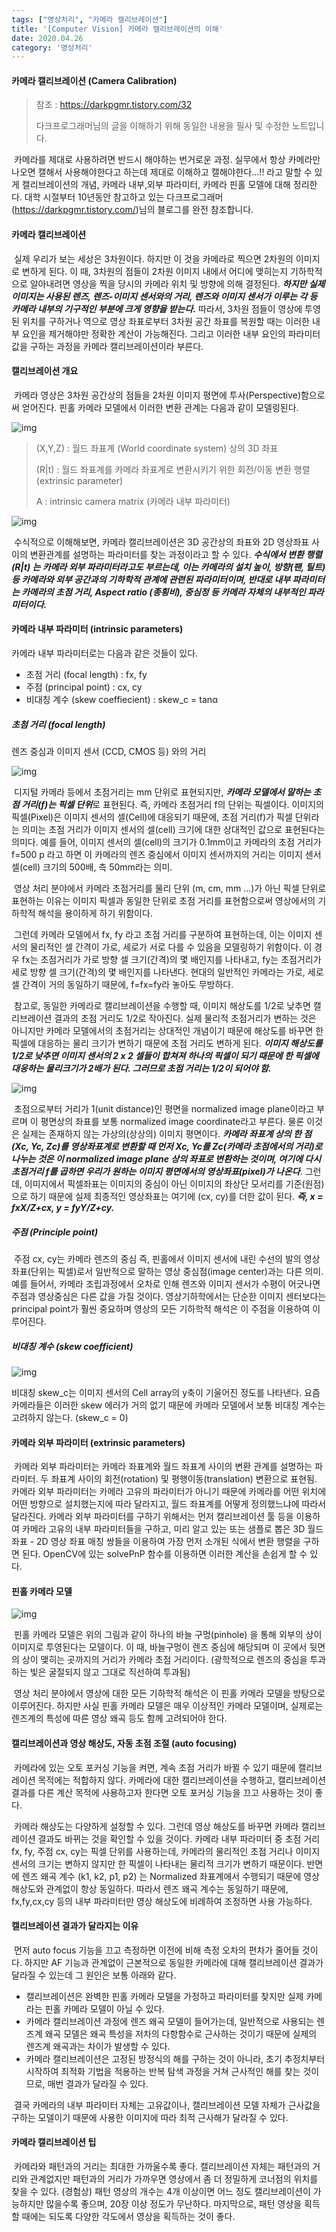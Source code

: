 ```yaml
---
tags: ["영상처리", "카메라 캘리브레이션"]
title: '[Computer Vision] 카메라 캘리브레이션의 이해'
date: 2020.04.26
category: '영상처리'
---
```


#### 카메라 캘리브레이션 (Camera Calibration)

> 참조 : https://darkpgmr.tistory.com/32
>
> 다크프로그래머님의 글을 이해하기 위해 동일한 내용을 필사 및 수정한 노트입니다. 

​	카메라를 제대로 사용하려면 반드시 해야하는 번거로운 과정. 실무에서 항상 카메라만 나오면 캘해서 사용해야한다고 하는데 제대로 이해하고 캘해야한다...!! 라고 말할 수 있게 캘리브레이션의 개념, 카메라 내부,외부 파라미터, 카메라 핀홀 모델에 대해 정리한다. 대학 시절부터 10년동안 참고하고 있는 다크프로그래머(https://darkpgmr.tistory.com/)님의 블로그를 완전 참조합니다. 



#### 카메라 캘리브레이션

​	실제 우리가 보는 세상은 3차원이다. 하지만 이 것을 카메라로 찍으면 2차원의 이미지로 변하게 된다. 이 때, 3차원의 점들이 2차원 이미지 내에서 어디에 맺히는지 기하학적으로 알아내려면 영상을 찍을 당시의 카메라 위치 및 방향에 의해 결정된다. ***하지만 실제 이미지는 사용된 렌즈, 렌즈-이미지 센서와의 거리, 렌즈와 이미지 센서가 이루는 각 등 카메라 내부의 기구적인 부분에 크게 영향을 받는다.*** 따라서, 3차원 점들이 영상에 투영된 위치를 구하거나 역으로 영상 좌표로부터 3차원 공간 좌표를 복원할 때는 이러한 내부 요인을 제거해야만 정확한 계산이 가능해진다. 그리고 이러한 내부 요인의 파라미터 값을 구하는 과정을 카메라 캘리브레이션이라 부른다.



#### 캘리브레이션 개요

​	카메라 영상은 3차원 공간상의 점들을 2차원 이미지 평면에 투사(Perspective)함으로써 얻어진다. 핀홀 카메라 모델에서 이러한 변환 관계는 다음과 같이 모델링된다.

![img](https://t1.daumcdn.net/cfile/tistory/24758441510E994028)

> (X,Y,Z) : 월드 좌표계 (World  coordinate system) 상의 3D 좌표
>
> (R|t) : 월드 좌표계를 카메라 좌표계로 변환시키기 위한 회전/이동 변환 행렬 (extrinsic parameter)
>
> A : intrinsic camera matrix (카메라 내부 파라미터)

![img](https://t1.daumcdn.net/cfile/tistory/995410365E9F957133)

​	수식적으로 이해해보면, 카메라 캘리브레이션은 3D 공간상의 좌표와 2D 영상좌표 사이의 변환관계를 설명하는 파라미터를 찾는 과정이라고 할 수 있다. ***수식에서 변환 행렬 (R|t) 는 카메라 외부 파라미터라고도 부르는데, 이는 카메라의 설치 높이, 방향(팬, 틸트) 등 카메라와 외부 공간과의 기하학적 관계에 관련된 파라미터이며, 반대로 내부 파라미터는 카메라의 초점 거리, Aspect ratio (종횡비), 중심정 등 카메라 자체의 내부적인 파라미터이다.***



#### 카메라 내부 파라미터 (intrinsic parameters)

카메라 내부 파라미터로는 다음과 같은 것들이 있다.

- 초점 거리 (focal length) : fx, fy
- 주점 (principal point) : cx, cy
- 비대칭 계수 (skew coeffiecient) : skew_c = tanα



##### 초첨 거리 (focal length)

렌즈 중심과 이미지 센서 (CCD, CMOS 등) 와의 거리

![img](https://t1.daumcdn.net/cfile/tistory/22504A475344768E06)

​	디지털 카메라 등에서 초점거리는 mm 단위로 표현되지만, ***카메라 모델에서 말하는 초점 거리(f)는 픽셀 단위***로 표현된다. 즉, 카메라 초점거리 f의 단위는 픽셀이다. 이미지의 픽셀(Pixel)은 이미지 센서의 셀(Cell)에 대응되기 때문에, 초점 거리(f)가 픽셀 단위라는 의미는 초점 거리가 이미지 센서의 셀(cell) 크기에 대한 상대적인 값으로 표현된다는 의미다. 예를 들어, 이미지 센서의 셀(cell)의 크기가 0.1mm이고 카메라의 초점 거리가 f=500 p 라고 하면 이 카메라의 렌즈 중심에서 이미지 센서까지의 거리는 이미지 센서 셀(cell) 크기의 500배, 측 50mm라는 의미.

​	영상 처리 분야에서 카메라 초점거리를 물리 단위 (m, cm, mm ...)가 아닌 픽셀 단위로 표현하는 이유는 이미지 픽셀과 동일한 단위로 초점 거리를 표현함으로써 영상에서의 기하학적 해석을 용이하게 하기 위함이다.

​	그런데 카메라 모델에서 fx, fy 라고 초점 거리를 구분하여 표현하는데, 이는 이미지 센서의 물리적인 셀 간격이 가로, 세로가 서로 다를 수 있음을 모델링하기 위함이다. 이 경우 fx는 초점거리가 가로 방향 셀 크기(간격)의 몇 배인지를 나타내고, fy는 초점거리가 세로 방향 셀 크기(간격)의 몇 배인지를 나타낸다. 현대의 일반적인 카메라는 가로, 세로 셀 간격이 거의 동일하기 때문에, f=fx=fy라 놓아도 무방하다.

​	참고로, 동일한 카메라로 캘리브레이션을 수행할 때, 이미지 해상도를  1/2로  낮추면 캘리브레이션 결과의 초점 거리도 1/2로 작아진다. 실제 물리적 초점거리가 변하는 것은 아니지만 카메라 모델에서의 초점거리는 상대적인 개념이기 때문에 해상도를 바꾸면 한 픽셀에 대응하는 물리 크기가 변하기 때문에 초점 거리도 변하게 된다. ***이미지 해상도를 1/2로 낮추면 이미지 센서의 2 x 2 셀들이 합쳐져 하나의 픽셀이 되기 때문에 한 픽셀에 대응하는 물리크기가 2배가 된다. 그러므로 초점 거리는 1/2이 되어야 함.***

![img](https://t1.daumcdn.net/cfile/tistory/99B8E53E5E9F95992F)

​	초점으로부터 거리가 1(unit distance)인 평면을 normalized image plane이라고 부르며 이 평면상의 좌표를 보통 normalized image coordinate라고 부른다. 물론 이것은 실제는 존재하지 않는 가상의(상상의) 이미지 평면이다. ***카메라 좌표계 상의 한 점 (Xc, Yc, Zc)를 영상좌표계로 변환할 때 먼저 Xc, Yc를 Zc(카메라 초점에서의 거리)로 나누는 것은 이 normalized image plane 상의 좌표로 변환하는 것이며, 여기에 다시 초점거리 f를 곱하면 우리가 원하는 이미지 평면에서의 영상좌표(pixel)가 나온다***. 그런데, 이미지에서 픽셀좌표는 이미지의 중심이 아닌 이미지의 좌상단 모서리를 기준(원점)으로 하기 때문에 실제 최종적인 영상좌표는 여기에 (cx, cy)를 더한 값이 된다. ***즉, x = fxX/Z+cx, y = fyY/Z+cy.*** 



##### 주점 (Principle point)

​	주점 cx, cy는 카메라 렌즈의 중심 즉, 핀홀에서 이미지 센서에 내린 수선의 발의 영상좌표(단위는 픽셀)로서 일반적으로 말하는 영상 중심점(image center)과는 다른 의미. 예를 들어서, 카메라 조립과정에서 오차로 인해 렌즈와 이미지 센서가 수평이 어긋나면 주점과 영상중심은 다른 값을 가질 것이다. 영상기하학에서는 단순한 이미지 센터보다는 principal point가 훨씬 중요하며  영상의 모든 기하학적 해석은 이 주점을 이용하여 이루어진다.



##### 비대칭 계수 (skew coefficient)

![img](https://t1.daumcdn.net/cfile/tistory/192F8344510E9B3A33)

비대칭 skew_c는 이미지 센서의 Cell array의 y축이 기울어진 정도를 나타낸다. 요즘 카메라들은 이러한 skew 에러가 거의 없기 때문에 카메라 모델에서 보통 비대칭 계수는 고려하지 않는다. (skew_c = 0)



#### 카메라 외부 파라미터 (extrinsic parameters)

​	카메라 외부 파라미터는 카메라 좌표계와 월드 좌표계 사이의 변환 관계를 설명하는 파라미터. 두 좌표계 사이의 회전(rotation) 및 평행이동(translation) 변환으로 표현됨. 카메라 외부 파라미터는 카메라 고유의 파라미터가 아니기 때문에 카메라를 어떤 위치에 어떤 방향으로 설치했는지에 따라 달라지고, 월드 좌표계를 어떻게 정의했느냐에 따라서 달라진다. 카메라 외부 파라미터를 구하기 위해서는 먼저 캘리브레이션 툴 등을 이용하여 카메라 고유의 내부 파라미터들을 구하고, 미리 알고 있는 또는 샘플로 뽑은 3D 월드 좌표 - 2D 영상 좌표 매칭 쌍들을 이용하여 가장 먼저 소개된 식에서 변환 행렬을 구하면 된다. OpenCV에 있는 solvePnP 함수를 이용하면 이러한 계산을 손쉽게 할 수 있다.



#### 핀홀 카메라 모델

![img](https://t1.daumcdn.net/cfile/tistory/171E9C45510E9C1F31)

​	핀홀 카메라 모델은 위의 그림과 같이 하나의 바늘 구멍(pinhole) 을 통해 외부의 상이 이미지로 투영된다는 모델이다. 이 때, 바늘구멍이 렌즈 중심에 해당되며 이 곳에서 뒷면의 상이 맺히는 곳까지의 거리가 카메라 초점 거리이다. (광학적으로 렌즈의 중심을 투과하는 빛은 굴절되지 않고 그대로 직선하여 투과됨)

​	영상 처리 분야에서 영상에 대한 모든 기하학적 해석은 이 핀홀 카메라 모델을 방탕으로 이루어진다. 하지만 사실 핀홀 카메라 모델은 매우 이상적인 카메라 모델이며, 실제로는 렌즈계의 특성에 따른 영상 왜곡 등도 함께 고려되어야 한다.



#### 캘리브레이션과 영상 해상도, 자동 초점 조절 (auto focusing)

​	카메라에 있는 오토 포커싱 기능을 켜면, 계속 초점 거리가 바뀔 수 있기 때문에 캘리브레이션 목적에는 적합하지 않다. 카메라에 대한 캘리브레이션을 수행하고, 캘리브레이션 결과를 다른 계산 목적에 사용하고자 한다면 오토 포커싱 기능을 끄고 사용하는 것이 좋다.

​	카메라 해상도는 다양하게 설정할 수 있다. 그런데 영상 해상도를 바꾸면 카메라 캘리브레이션 결과도 바뀌는 것을 확인할 수 있을 것이다. 카메라 내부 파라미터 중 초점 거리 fx, fy, 주점 cx, cy는 픽셀 단위를 사용하는데, 카메라의 물리적인 초점 거리나 이미지 센서의 크기는 변하지 않지만 한 픽셀이 나타내는 물리적 크기가 변하기 때문이다. 반면에 렌즈 왜곡 계수 (k1, k2, p1, p2) 는 Normalized 좌표계에서 수행되기 때문에 영상 해상도와 관계없이 항상 동일하다. 따라서 렌즈 왜곡 계수는 동일하기 때문에, fx,fy,cx,cy 등의 내부 파라미터만 영상 해상도에 비례하여 조정하면 사용 가능하다.



#### 캘리브레이션 결과가 달라지는 이유

​	먼저 auto focus 기능을 끄고 측정하면 이전에 비해 측정 오차의 편차가 줄어들 것이다. 하지만 AF 기능과 관계없이 근본적으로 동일한 카메라에 대해 캘리브레이션 결과가 달라질 수 있는데 그 원인은 보통 아래와 같다.

- 캘리브레이션은 완벽한 핀홀 카메라 모델을 가정하고 파라미터를 찾지만 실제 카메라는 핀홀 카메라 모델이 아닐 수 있다.
- 카메라 캘리브레이션 과정에 렌즈 왜곡 모델이 들어가는데, 일반적으로 사용되는 렌즈계 왜곡 모델은 왜곡 특성을 저차의 다항함수로 근사하는 것이기 때문에 실제의 렌즈계 왜곡과는 차이가 발생할 수 있다.
- 카메라 캘리브레이션은 고정된 방정식의 해를 구하는 것이 아니라, 초기 추정치부터 시작하여 최적화 기법을 적용하는 반복 탐색 과정을 거쳐 근사적인 해를 찾는 것이므로, 매번 결과가 달라질 수 있다.

​	결국 카메라의 내부 파라미터 자체는 고유값이나, 캘리브레이션 모델 자체가 근사값을 구하는 모델이기 때문에 사용한 이미지에 따라 최적 근사해가 달라질 수 있다.



#### 카메라 캘리브레이션 팁

​	카메라와 패턴과의 거리는 최대한 가까울수록 좋다. 캘리브레이션 자체는 패턴과의 거리와 관계없지만 패턴과의 거리가 가까우면 영상에서 좀 더 정밀하게 코너점의 위치를 찾을 수 있다. (경험상) 패턴 영상의 개수는 4개 이상이면 어느 정도 캘리브레이션이 가능하지만 많을수록 좋으며, 20장 이상 정도가 무난하다. 마지막으로, 패턴 영상을 획득할 때에는 되도록 다양한 각도에서 영상을 획득하는 것이 좋다.
